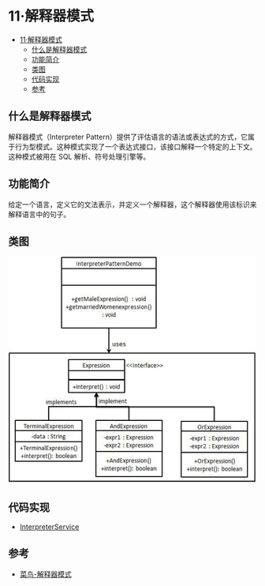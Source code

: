 # 11·解释器模式

- [11·解释器模式](#11解释器模式)
  - [什么是解释器模式](#什么是解释器模式)
  - [功能简介](#功能简介)
  - [类图](#类图)
  - [代码实现](#代码实现)
  - [参考](#参考)

## 什么是解释器模式
解释器模式（Interpreter Pattern）提供了评估语言的语法或表达式的方式，它属于行为型模式。这种模式实现了一个表达式接口，该接口解释一个特定的上下文。这种模式被用在 SQL 解析、符号处理引擎等。

## 功能简介
给定一个语言，定义它的文法表示，并定义一个解释器，这个解释器使用该标识来解释语言中的句子。

## 类图
![图25-解释器模式类图](/docs/images/图25-解释器模式类图.jpg)

## 代码实现
- [InterpreterService](/src/main/java/com/ly/pattern/interpreter/InterpreterService.java)

## 参考
- [菜鸟-解释器模式](https://www.runoob.com/design-pattern/interpreter-pattern.html)